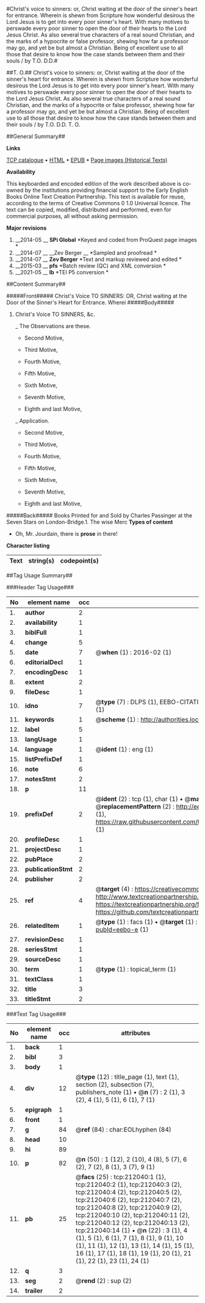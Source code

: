 #Christ's voice to sinners: or, Christ waiting at the door of the sinner's heart for entrance. Wherein is shewn from Scripture how wonderful desirous the Lord Jesus is to get into every poor sinner's heart.  With many motives to perswade every poor sinner to open the door of their hearts to the Lord Jesus Christ.  As also several true characters of a real sound Christian, and the marks of a hypocrite or false professor, shewing how far a professor may go, and yet be but almost a Christian.  Being of excellent use to all those that desire to know how the case stands between them and their souls / by T.O. D.D.#

##T. O.##
Christ's voice to sinners: or, Christ waiting at the door of the sinner's heart for entrance. Wherein is shewn from Scripture how wonderful desirous the Lord Jesus is to get into every poor sinner's heart.  With many motives to perswade every poor sinner to open the door of their hearts to the Lord Jesus Christ.  As also several true characters of a real sound Christian, and the marks of a hypocrite or false professor, shewing how far a professor may go, and yet be but almost a Christian.  Being of excellent use to all those that desire to know how the case stands between them and their souls / by T.O. D.D.
T. O.

##General Summary##

**Links**

[TCP catalogue](http://www.ota.ox.ac.uk/tcp/)  • 
[HTML](http://tei.it.ox.ac.uk/tcp/Texts-HTML/free/B43/B43543.html)  • 
[EPUB](http://tei.it.ox.ac.uk/tcp/Texts-EPUB/free/B43/B43543.epub) • 
[Page images (Historical Texts)](https://historicaltexts.jisc.ac.uk/eebo-688636265e)

**Availability**

This keyboarded and encoded edition of the work described above is co-owned by the
    institutions providing financial support to the Early English Books Online Text Creation
    Partnership. This text is available for reuse, according to the terms of  Creative Commons 0 1.0 Universal
    licence. The text can be copied, modified, distributed and performed, even for commercial
    purposes, all without asking permission.

**Major revisions**

1. __2014-05 __ __SPi Global__ *Keyed and coded from ProQuest page images *
1. __2014-07 __ __Zev Berger __ *Sampled and proofread *
1. __2014-07 __ __Zev Berger__ *Text and markup reviewed and edited *
1. __2015-03 __ __pfs__ *Batch review (QC) and XML conversion *
1. __2021-05 __ __lb__ *TEI P5 conversion *

##Content Summary##

#####Front#####
Christ's Voice TO SINNERS: OR, Christ waiting at the Door of the Sinner's Heart for Entrance. Wherei
#####Body#####

1. Christ's Voice TO SINNERS, &c.

    _ The Observations are these.

      * Second Motive,

      * Third Motive,

      * Fourth Motive,

      * Fifth Motive,

      * Sixth Motive,

      * Seventh Motive,

      * Eighth and last Motive,

    _ Application.

      * Second Motive,

      * Third Motive,

      * Fourth Motive,

      * Fifth Motive,

      * Sixth Motive,

      * Seventh Motive,

      * Eighth and last Motive,

#####Back#####
Books Printed for and Sold by Charles Passinger at the Seven Stars on London-Bridge.1. The wise Merc
**Types of content**

  * Oh, Mr. Jourdain, there is **prose** in there!

**Character listing**


|Text|string(s)|codepoint(s)|
|---|---|---|

##Tag Usage Summary##

###Header Tag Usage###

|No|element name|occ|attributes|
|---|---|---|---|
|1.|__author__|2||
|2.|__availability__|1||
|3.|__biblFull__|1||
|4.|__change__|5||
|5.|__date__|7| @__when__ (1) : 2016-02 (1)|
|6.|__editorialDecl__|1||
|7.|__encodingDesc__|1||
|8.|__extent__|2||
|9.|__fileDesc__|1||
|10.|__idno__|7| @__type__ (7) : DLPS (1), EEBO-CITATION (1), VID (1), EEBO-PROQUEST (1), OCLC (2), STC (1)|
|11.|__keywords__|1| @__scheme__ (1) : http://authorities.loc.gov/ (1)|
|12.|__label__|5||
|13.|__langUsage__|1||
|14.|__language__|1| @__ident__ (1) : eng (1)|
|15.|__listPrefixDef__|1||
|16.|__note__|6||
|17.|__notesStmt__|2||
|18.|__p__|11||
|19.|__prefixDef__|2| @__ident__ (2) : tcp (1), char (1)  •  @__matchPattern__ (2) : ([0-9\-]+):([0-9IVX]+) (1), (.+) (1)  •  @__replacementPattern__ (2) : http://eebo.chadwyck.com/downloadtiff?vid=$1&page=$2 (1), https://raw.githubusercontent.com/textcreationpartnership/Texts/master/tcpchars.xml#$1 (1)|
|20.|__profileDesc__|1||
|21.|__projectDesc__|1||
|22.|__pubPlace__|2||
|23.|__publicationStmt__|2||
|24.|__publisher__|2||
|25.|__ref__|4| @__target__ (4) : https://creativecommons.org/publicdomain/zero/1.0/ (1), http://www.textcreationpartnership.org/docs/. (1), https://textcreationpartnership.org/faq/#faq05 (1), https://github.com/textcreationpartnership (1)|
|26.|__relatedItem__|1| @__type__ (1) : facs (1)  •  @__target__ (1) : https://data.historicaltexts.jisc.ac.uk/view?pubId=eebo-e (1)|
|27.|__revisionDesc__|1||
|28.|__seriesStmt__|1||
|29.|__sourceDesc__|1||
|30.|__term__|1| @__type__ (1) : topical_term (1)|
|31.|__textClass__|1||
|32.|__title__|3||
|33.|__titleStmt__|2||


###Text Tag Usage###

|No|element name|occ|attributes|
|---|---|---|---|
|1.|__back__|1||
|2.|__bibl__|3||
|3.|__body__|1||
|4.|__div__|12| @__type__ (12) : title_page (1), text (1), section (2), subsection (7), publishers_note (1)  •  @__n__ (7) : 2 (1), 3 (2), 4 (1), 5 (1), 6 (1), 7 (1)|
|5.|__epigraph__|1||
|6.|__front__|1||
|7.|__g__|84| @__ref__ (84) : char:EOLhyphen (84)|
|8.|__head__|10||
|9.|__hi__|89||
|10.|__p__|82| @__n__ (50) : 1 (12), 2 (10), 4 (8), 5 (7), 6 (2), 7 (2), 8 (1), 3 (7), 9 (1)|
|11.|__pb__|25| @__facs__ (25) : tcp:212040:1 (1), tcp:212040:2 (1), tcp:212040:3 (2), tcp:212040:4 (2), tcp:212040:5 (2), tcp:212040:6 (2), tcp:212040:7 (2), tcp:212040:8 (2), tcp:212040:9 (2), tcp:212040:10 (2), tcp:212040:11 (2), tcp:212040:12 (2), tcp:212040:13 (2), tcp:212040:14 (1)  •  @__n__ (22) : 3 (1), 4 (1), 5 (1), 6 (1), 7 (1), 8 (1), 9 (1), 10 (1), 11 (1), 12 (1), 13 (1), 14 (1), 15 (1), 16 (1), 17 (1), 18 (1), 19 (1), 20 (1), 21 (1), 22 (1), 23 (1), 24 (1)|
|12.|__q__|3||
|13.|__seg__|2| @__rend__ (2) : sup (2)|
|14.|__trailer__|2||
